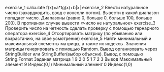 exercise_1
calculate f(x)=a*tg(x)+b|x|
exercise_2
Ввести натуральное число (захардкодить, ввод с консоли потом). Вывести в какой диапазон попадает число. Диапазоны (равно 0, больше 0, больше 100, больше 200). В противном случае вывести «число не натуральное»
exercise_3
Проверить число на четность сделать проверку с помощью тернарного оператора
exercise_4
Отсортировать матрицу (по убыванию или возрастанию, на свое усмотрение)
exercise_5
Найти минимальный и максимальный элементы матрицы, а также их индексы. Значения матрицы генерировать с помощью Random. Вывод организовать через StringBuilder или StringBuffer(выбор объясни).
Вывод с помощью String.Format
Заданая матрица
1 9 2
0 5 1
7 2 3
Вывод
Максимальный элемент 9 Индекс(0,1)
Минимальный элемент 0 Индекс(1,0)

